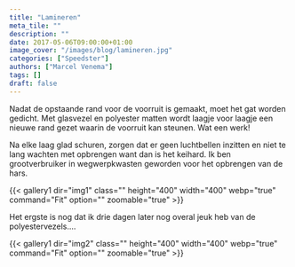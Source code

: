 ```yaml
---
title: "Lamineren"
meta_tile: ""
description: ""
date: 2017-05-06T09:00:00+01:00
image_cover: "/images/blog/lamineren.jpg"
categories: ["Speedster"]
authors: ["Marcel Venema"] 
tags: []
draft: false
---
```


Nadat de opstaande rand voor de voorruit is gemaakt, moet het gat worden gedicht. Met glasvezel en polyester matten wordt laagje voor laagje een nieuwe rand gezet waarin de voorruit kan steunen. Wat een werk! 

Na elke laag glad schuren, zorgen dat er geen luchtbellen inzitten en niet te lang wachten met opbrengen want dan is het keihard. Ik ben grootverbruiker in wegwerpkwasten geworden voor het opbrengen van de hars. 

{{< gallery1 dir="img1" class="" height="400" width="400" webp="true" command="Fit" option="" zoomable="true" >}}

Het ergste is nog dat ik drie dagen later nog overal jeuk heb van de polyestervezels....

{{< gallery1 dir="img2" class="" height="400" width="400" webp="true" command="Fit" option="" zoomable="true" >}}

&nbsp;
